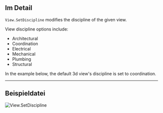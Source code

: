 ## Im Detail
`View.SetDiscipline` modifies the discipline of the given view.

View discipline options include:
- Architectural
- Coordination
- Electrical
- Mechanical
- Plumbing
- Structural

In the example below, the default 3d view's discipline is set to coordination.
___
## Beispieldatei

![View.SetDiscipline](./Revit.Elements.Views.View.SetDiscipline_img.jpg)
